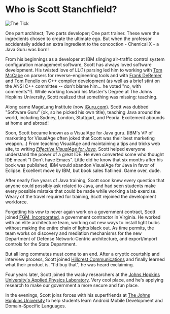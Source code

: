 # Who is Scott Stanchfield?

![The Tick](http://javadude.com/img/tick-ahhhh.png)

One part architect; Two parts developer; One part trainer. These were the ingredients chosen to create the ultimate ego. But when the professor accidentally added an extra ingredient to the concoction - Chemical X - a Java Guru was born!

From his beginnings as a developer at IBM slinging air-traffic control system configuration management software, Scott has always loved software development. His twisted love of LL(1) parsing led him to working with [Tom McCabe](http://www.informatik.uni-trier.de/~ley/db/indices/a-tree/m/McCabe:Thomas_J=.html) on parsers for reverse-engineering tools and with [Frank DeRemer](http://www.informatik.uni-trier.de/~ley/db/indices/a-tree/d/DeRemer:Frank.html) and [Tom Penello](http://www.informatik.uni-trier.de/~ley/db/indices/a-tree/p/Pennello:Thomas_J=.html) on C++ compiler development (as well as a brief stint on the ANSI C++ committee -- don't blame him... he voted "no, with comments"!). While working toward his Master's Degree at The Johns Hopkins University, Scott realized that something was missing: teaching.

Along came MageLang Institute (now [jGuru.com](http://www.jguru.com/)). Scott was dubbed "Software Guru" (ok, so he picked his own title), teaching Java around the world, including Sydney, London, Stuttgart, and Peoria. Excitement abounds at home and abroad!

Soon, Scott became known as a VisualAge for Java guru. (IBM's VP of marketing for VisualAge often joked that Scott was their best marketing weapon...) From teaching VisualAge and maintaining a tips and tricks web site, to writing _[Effective VisualAge for Java](https://www.amazon.com/Effective-VisualAge-Java-Version-Coverage/dp/0471317306)_, Scott helped everyone understand the power of a great IDE. He even converted some who thought IDE meant "I Don't have Emacs". Little did he know that six months after his book was published, IBM would abandon VisualAge for Java in favor of Eclipse. Excellent move by IBM, but book sales flatlined. Game over, dude.

After nearly five years of Java training, Scott soon knew every question that anyone could possibly ask related to Java, and had seen students make every possible mistake that could be made while working a lab exercise. Weary of the travel required for training, Scott rejoined the development workforce.

Forgetting his vow to never again work on a government contract, Scott joined [FGM, Incorporated](http://www.fgm.com/), a government contractor in Virginia. He worked with an elite architecture team, working out new ways to install light bulbs without making the entire chain of lights black out. As time permits, the team works on discovery and mediation mechanisms for the new Department of Defense Network-Centric architecture, and export/import controls for the State Department.

But all long commutes must come to an end. After a cryptic courtship and interview process, Scott joined [Hillcrest Communications](http://hillcrestlabs.com/) and finally learned what their product is. "I'd buy that", he was heard exclaiming.

Four years later, Scott joined the wacky researchers at the [Johns Hopkins University's Applied Physics Laboratory](http://www.jhuapl.edu/). Very cool place, and he's applying research to make our government a more secure and fun place.

In the evenings, Scott joins forces with his superfriends at [The Johns Hopkins University](http://www.jhu.edu/) to help students learn Android Mobile Development and Domain-Specific Languages.

